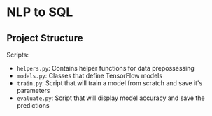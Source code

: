 # NLP to SQL

Project Structure
-----------------

Scripts:
*	`helpers.py`: Contains helper functions for data prepossessing
*	`models.py`: Classes that define TensorFlow models
*	`train.py`: Script that will train a model from scratch and save it's parameters
*	`evaluate.py`: Script that will display model accuracy and save the predictions
